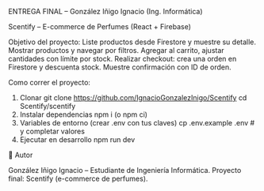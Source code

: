 ENTREGA FINAL – González Iñigo Ignacio (Ing. Informática)

Scentify – E-commerce de Perfumes (React + Firebase)

Objetivo del proyecto:
Liste productos desde Firestore y muestre su detalle.
Mostrar productos y navegar por filtros.
Agregar al carrito, ajustar cantidades con límite por stock.
Realizar checkout: crea una orden en Firestore y descuenta stock.
Muestre confirmación con ID de orden.

Como correr el proyecto:
1) Clonar
git clone https://github.com/IgnacioGonzalezInigo/Scentify
cd Scentify/scentify
2) Instalar dependencias
npm i   (o npm ci)
3) Variables de entorno (crear .env con tus claves)
cp .env.example .env  # y completar valores
4) Ejecutar en desarrollo
npm run dev













👤 Autor

González Iñigo Ignacio – Estudiante de Ingeniería Informática.
Proyecto final: Scentify (e-commerce de perfumes).